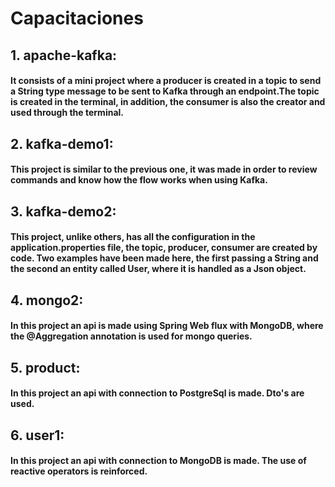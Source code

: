 # Capacitaciones
## 1. apache-kafka:
#### It consists of a mini project where a producer is created in a topic to send a String type message to be sent to Kafka through an endpoint.The topic is created in the terminal, in addition, the consumer is also the creator and used through the terminal.

## 2. kafka-demo1:
#### This project is similar to the previous one, it was made in order to review commands and know how the flow works when using Kafka.

## 3. kafka-demo2:
#### This project, unlike others, has all the configuration in the application.properties file, the topic, producer, consumer are created by code. Two examples have been made here, the first passing a String and the second an entity called User, where it is handled as a Json object.

## 4. mongo2:
#### In this project an api is made using Spring Web flux with MongoDB, where the @Aggregation annotation is used for mongo queries.

## 5. product:
#### In this project an api with connection to PostgreSql is made. Dto's are used.

## 6. user1:
#### In this project an api with connection to MongoDB is made. The use of reactive operators is reinforced.
